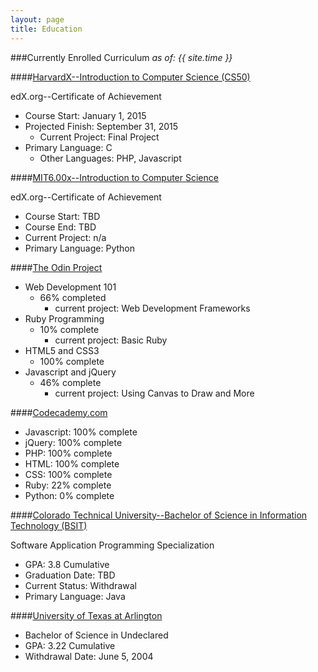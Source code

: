 ```yaml
---
layout: page
title: Education
---
```


###Currently Enrolled Curriculum _as of: {{ site.time }}_

####[HarvardX--Introduction to Computer Science (CS50)](http://edx.org)

edX.org--Certificate of Achievement

* Course Start: January 1, 2015
* Projected Finish: September 31, 2015
  * Current Project: Final Project
* Primary Language: C
  * Other Languages: PHP, Javascript

####[MIT6.00x--Introduction to Computer Science](http://edx.org)

edX.org--Certificate of Achievement

* Course Start: TBD
* Course End:  TBD
* Current Project: n/a
* Primary Language: Python

####[The Odin Project](http://theodinproject.com)

* Web Development 101
  * 66% completed
    * current project: Web Development Frameworks
* Ruby Programming
  * 10% complete
    * current project: Basic Ruby
* HTML5 and CSS3
  * 100% complete
* Javascript and jQuery
  * 46% complete
    * current project: Using Canvas to Draw and More

####[Codecademy.com](http://codecademy.com)

* Javascript: 100% complete
* jQuery: 100% complete
* PHP: 100% complete
* HTML: 100% complete
* CSS: 100% complete
* Ruby: 22% complete
* Python: 0% complete

####[Colorado Technical University--Bachelor of Science in Information Technology (BSIT)](http://www.coloradotech.edu)

Software Application Programming Specialization

* GPA: 3.8 Cumulative
* Graduation Date: TBD
* Current Status: Withdrawal
* Primary Language: Java

####[University of Texas at Arlington](http://uta.edu)

* Bachelor of Science in Undeclared
* GPA: 3.22 Cumulative
* Withdrawal Date: June 5, 2004
